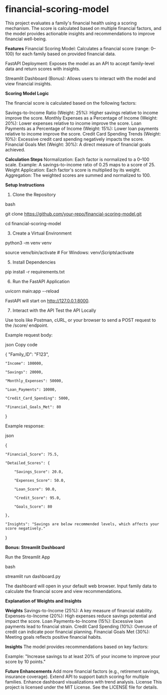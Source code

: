# financial-scoring-model
This project evaluates a family's financial health using a scoring mechanism. The score is calculated based on multiple financial factors, and the model provides actionable insights and recommendations to improve financial well-being.

**Features**
Financial Scoring Model:
Calculates a financial score (range: 0–100) for each family based on provided financial data.

FastAPI Deployment:
Exposes the model as an API to accept family-level data and return scores with insights.

Streamlit Dashboard (Bonus):
Allows users to interact with the model and view financial insights.

**Scoring Model Logic**

The financial score is calculated based on the following factors:

Savings-to-Income Ratio (Weight: 25%):
Higher savings relative to income improve the score.
Monthly Expenses as a Percentage of Income (Weight: 20%):
Lower expenses relative to income improve the score.
Loan Payments as a Percentage of Income (Weight: 15%):
Lower loan payments relative to income improve the score.
Credit Card Spending Trends (Weight: 10%):
Excessive credit card spending negatively impacts the score.
Financial Goals Met (Weight: 30%):
A direct measure of financial goals achieved.

**Calculation Steps**
Normalization: Each factor is normalized to a 0–100 scale.
Example: A savings-to-income ratio of 0.25 maps to a score of 25.
Weight Application: Each factor's score is multiplied by its weight.
Aggregation: The weighted scores are summed and normalized to 100.

**Setup Instructions**
1. Clone the Repository

bash


git clone https://github.com/your-repo/financial-scoring-model.git

cd financial-scoring-model

3. Create a Virtual Environment

python3 -m venv venv

source venv/bin/activate  # For Windows: venv\Scripts\activate

5. Install Dependencies

pip install -r requirements.txt

6. Run the FastAPI Application

uvicorn main:app --reload

FastAPI will start on http://127.0.0.1:8000.


7. Interact with the API
Test the API Locally

Use tools like Postman, cURL, or your browser to send a POST request to the /score/ endpoint.

Example request body:

json
Copy code

{
    "Family_ID": "F123",
    
    "Income": 100000,
    
    "Savings": 20000,
    
    "Monthly_Expenses": 50000,
    
    "Loan_Payments": 10000,
    
    "Credit_Card_Spending": 5000,
    
    "Financial_Goals_Met": 80
    
}


Example response:

json

{

    "Financial_Score": 75.5,
    
    "Detailed_Scores": {
    
        "Savings_Score": 20.0,
        
        "Expenses_Score": 50.0,
        
        "Loan_Score": 90.0,
        
        "Credit_Score": 95.0,
        
        "Goals_Score": 80
        
    },
    
    "Insights": "Savings are below recommended levels, which affects your score negatively."
    
}



**Bonus: Streamlit Dashboard**

Run the Streamlit App

bash

streamlit run dashboard.py

The dashboard will open in your default web browser.
Input family data to calculate the financial score and view recommendations.


**Explanation of Weights and Insights**

**Weights**
Savings-to-Income (25%): A key measure of financial stability.
Expenses-to-Income (20%): High expenses reduce savings potential and impact the score.
Loan Payments-to-Income (15%): Excessive loan payments lead to financial strain.
Credit Card Spending (10%): Overuse of credit can indicate poor financial planning.
Financial Goals Met (30%): Meeting goals reflects positive financial habits.

**Insights**
The model provides recommendations based on key factors:

Example: "Increase savings to at least 20% of your income to improve your score by 10 points."

**Future Enhancements**
Add more financial factors (e.g., retirement savings, insurance coverage).
Extend API to support batch scoring for multiple families.
Enhance dashboard visualizations with trend analysis.
License
This project is licensed under the MIT License. See the LICENSE file for details.
